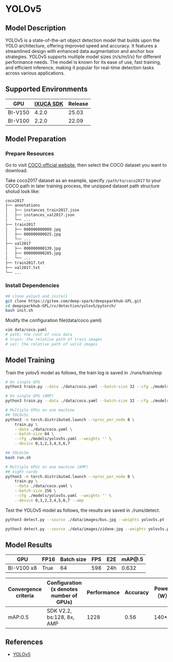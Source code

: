 # YOLOv5

## Model Description

YOLOv5 is a state-of-the-art object detection model that builds upon the YOLO architecture, offering improved speed and
accuracy. It features a streamlined design with enhanced data augmentation and anchor box strategies. YOLOv5 supports
multiple model sizes (n/s/m/l/x) for different performance needs. The model is known for its ease of use, fast training,
and efficient inference, making it popular for real-time detection tasks across various applications.

## Supported Environments

| GPU    | [IXUCA SDK](https://gitee.com/deep-spark/deepspark#%E5%A4%A9%E6%95%B0%E6%99%BA%E7%AE%97%E8%BD%AF%E4%BB%B6%E6%A0%88-ixuca) | Release |
|--------|-----------|---------|
| BI-V150 | 4.2.0     |  25.03  |
| BI-V100 | 2.2.0     |  22.09  |

## Model Preparation

### Prepare Resources

Go to visit [COCO official website](https://cocodataset.org/#download), then select the COCO dataset you want to
download.

Take coco2017 dataset as an example, specify `/path/to/coco2017` to your COCO path in later training process, the
unzipped dataset path structure sholud look like:

```bash
coco2017
├── annotations
│   ├── instances_train2017.json
│   ├── instances_val2017.json
│   └── ...
├── train2017
│   ├── 000000000009.jpg
│   ├── 000000000025.jpg
│   └── ...
├── val2017
│   ├── 000000000139.jpg
│   ├── 000000000285.jpg
│   └── ...
├── train2017.txt
├── val2017.txt
└── ...
```

### Install Dependencies

```bash
## clone yolov5 and install
git clone https://gitee.com/deep-spark/deepsparkhub-GPL.git
cd deepsparkhub-GPL/cv/detection/yolov5/pytorch/
bash init.sh
```

Modify the configuration file(data/coco.yaml)

```bash
vim data/coco.yaml
# path: the root of coco data
# train: the relative path of train images
# val: the relative path of valid images
```

## Model Training

Train the yolov5 model as follows, the train log is saved in ./runs/train/exp

```bash
# On single GPU
python3 train.py --data ./data/coco.yaml --batch-size 32 --cfg ./models/yolov5s.yaml --weights ''

# On single GPU (AMP)
python3 train.py --data ./data/coco.yaml --batch-size 32 --cfg ./models/yolov5s.yaml --weights '' --amp

# Multiple GPUs on one machine
## YOLOv5s
python3 -m torch.distributed.launch --nproc_per_node 8 \
    train.py \
    --data ./data/coco.yaml \
    --batch-size 64 \
    --cfg ./models/yolov5s.yaml --weights '' \
    --device 0,1,2,3,4,5,6,7

## YOLOv5m
bash run.sh

# Multiple GPUs on one machine (AMP)
## eight cards 
python3 -m torch.distributed.launch --nproc_per_node 8 \
    train.py \
    --data ./data/coco.yaml \
    --batch-size 256 \
    --cfg ./models/yolov5s.yaml --weights '' \
    --device 0,1,2,3,4,5,6,7 --amp
```

Test the YOLOv5 model as follows, the results are saved in ./runs/detect.

```bash
python3 detect.py --source ./data/images/bus.jpg --weights yolov5s.pt --img 640

python3 detect.py --source ./data/images/zidane.jpg --weights yolov5s.pt --img 640
```

## Model Results


| GPU        | FP16 | Batch size | FPS | E2E | mAP@.5 |
|------------|------|------------|-----|-----|--------|
| BI-V100 x8 | True | 64         | 598 | 24h | 0.632  |

| Convergence criteria | Configuration (x denotes number of GPUs) | Performance | Accuracy | Power（W） | Scalability | Memory utilization（G） | Stability |
| -------------------- | ---------------------------------------- | ----------- | -------- | ---------- | ----------- | ----------------------- | --------- |
| mAP:0.5              | SDK V2.2, bs:128, 8x, AMP                | 1228        | 0.56     | 140\*8     | 0.92        | 27.3\*8                 | 1         |

## References

- [YOLOv5](https://github.com/ultralytics/yolov5)
